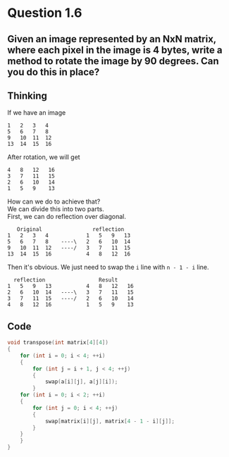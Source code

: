 # Question 1.6
## Given an image represented by an NxN matrix, where each pixel in the image is 4 bytes, write a method to rotate the image by 90 degrees. Can you do this in place?

## Thinking
If we have an image
```
1   2   3   4
5   6   7   8 
9   10  11  12 
13  14  15  16
```
After rotation, we will get
```
4   8   12   16 
3   7   11   15 
2   6   10   14 
1   5   9    13
```
How can we do to achieve that?  
We can divide this into two parts.  
First, we can do reflection over diagonal.
```
   Original                reflection
1   2   3   4            1   5   9   13
5   6   7   8    ----\   2   6   10  14
9   10  11  12   ----/   3   7   11  15
13  14  15  16           4   8   12  16
```
Then it's obvious. We just need to swap the `i` line with `n - 1 - i` line.
```
  reflection                 Result
1   5   9   13           4   8   12   16
2   6   10  14   ----\   3   7   11   15
3   7   11  15   ----/   2   6   10   14
4   8   12  16           1   5   9    13
```
## Code
```cpp
void transpose(int matrix[4][4])
{
    for (int i = 0; i < 4; ++i)
    {
        for (int j = i + 1, j < 4; ++j)
        {
            swap(a[i][j], a[j][i]);
        }
    for (int i = 0; i < 2; ++i)
    {
        for (int j = 0; i < 4; ++j)
        {
            swap[matrix[i][j], matrix[4 - 1 - i][j]];
        }
    }
    }
}
```